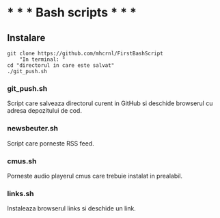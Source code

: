 # * * * Bash scripts * * *

## Instalare
```
git clone https://github.com/mhcrnl/FirstBashScript
    "In terminal: "
cd "directorul in care este salvat"
./git_push.sh
```

### git_push.sh
Script care salveaza directorul curent in GitHub si deschide browserul cu adresa depozitului de cod.

### newsbeuter.sh
Script care porneste RSS feed.

### cmus.sh
Porneste audio playerul cmus care trebuie instalat in prealabil.
### links.sh 
Instaleaza browserul links si deschide un link.